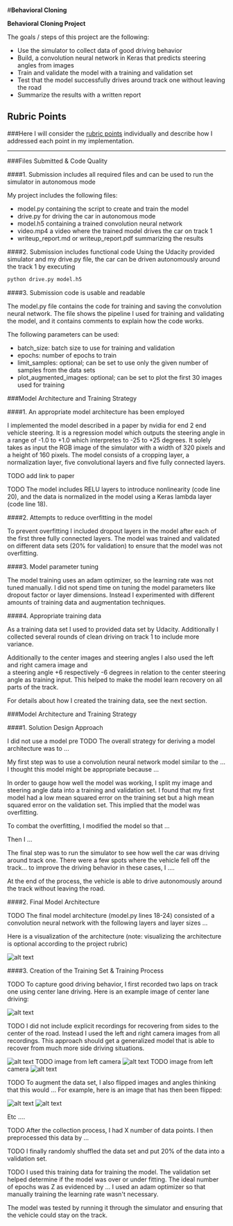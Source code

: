 #**Behavioral Cloning** 

**Behavioral Cloning Project**

The goals / steps of this project are the following:
* Use the simulator to collect data of good driving behavior
* Build, a convolution neural network in Keras that predicts steering angles from images
* Train and validate the model with a training and validation set
* Test that the model successfully drives around track one without leaving the road
* Summarize the results with a written report


[//]: # (Image References)

[image1]: ./examples/placeholder.png "Model Visualization"
[image2]: ./examples/placeholder.png "Grayscaling"
[image3]: ./examples/placeholder_small.png "Recovery Image"
[image4]: ./examples/placeholder_small.png "Recovery Image"
[image5]: ./examples/placeholder_small.png "Recovery Image"
[image6]: ./examples/placeholder_small.png "Normal Image"
[image7]: ./examples/placeholder_small.png "Flipped Image"

## Rubric Points
###Here I will consider the [rubric points](https://review.udacity.com/#!/rubrics/432/view) individually and describe how I addressed each point in my implementation.  

---
###Files Submitted & Code Quality

####1. Submission includes all required files and can be used to run the simulator in autonomous mode

My project includes the following files:
* model.py containing the script to create and train the model
* drive.py for driving the car in autonomous mode
* model.h5 containing a trained convolution neural network
* video.mp4 a video where the trained model drives the car on track 1
* writeup_report.md or writeup_report.pdf summarizing the results

####2. Submission includes functional code
Using the Udacity provided simulator and my drive.py file, the car can be driven autonomously around the track 1 
by executing 
```sh
python drive.py model.h5
```

####3. Submission code is usable and readable

The model.py file contains the code for training and saving the convolution neural network. 
The file shows the pipeline I used for training and validating the model, 
and it contains comments to explain how the code works.

The following parameters can be used:
* batch_size: batch size to use for training and validation
* epochs: number of epochs to train
* limit_samples: optional; can be set to use only the given number of samples from the data sets
* plot_augmented_images: optional; can be set to plot the first 30 images used for training

###Model Architecture and Training Strategy

####1. An appropriate model architecture has been employed

I implemented the model described in a paper by nvidia for end 2 end vehicle steering.
It is a regression model which outputs the steering angle in a range of -1.0 to +1.0 which interpretes to -25 to +25 
degrees. It solely takes as input the RGB image of the simulator with a width of 320 pixels and a height of 160 pixels.
The model consists of a cropping layer, a normalization layer, five convolutional layers and five fully connected layers.


TODO add link to paper

TODO
The model includes RELU layers to introduce nonlinearity (code line 20), and the data is normalized in the model using a Keras lambda layer (code line 18). 

####2. Attempts to reduce overfitting in the model

To prevent overfitting I included dropout layers in the model after each of the first three fully connected layers.
The model was trained and validated on different data sets (20% for validation) to ensure that the model was not overfitting. 

####3. Model parameter tuning

The model training uses an adam optimizer, so the learning rate was not tuned manually.
I did not spend time on tuning the model parameters like dropout factor or layer dimensions.
Instead I experimented with different amounts of training data and augmentation techniques.

####4. Appropriate training data

As a training data set I used to provided data set by Udacity.
Additionally I collected several rounds of clean driving on track 1 to include more variance.

Additionally to the center images and steering angles I also used the left and right camera image and  
a steering angle +6 respectively -6 degrees in relation to the center steering angle as training input.
This helped to make the model learn recovery on all parts of the track. 

For details about how I created the training data, see the next section. 

###Model Architecture and Training Strategy

####1. Solution Design Approach

I did not use a model pre
TODO
The overall strategy for deriving a model architecture was to ...

My first step was to use a convolution neural network model similar to the ... I thought this model might be appropriate because ...

In order to gauge how well the model was working, I split my image and steering angle data into a training and validation set. I found that my first model had a low mean squared error on the training set but a high mean squared error on the validation set. This implied that the model was overfitting. 

To combat the overfitting, I modified the model so that ...

Then I ... 

The final step was to run the simulator to see how well the car was driving around track one. There were a few spots where the vehicle fell off the track... to improve the driving behavior in these cases, I ....

At the end of the process, the vehicle is able to drive autonomously around the track without leaving the road.

####2. Final Model Architecture

TODO
The final model architecture (model.py lines 18-24) consisted of a convolution neural network with the following layers and layer sizes ...

Here is a visualization of the architecture (note: visualizing the architecture is optional according to the project rubric)

![alt text][image1]

####3. Creation of the Training Set & Training Process

TODO
To capture good driving behavior, I first recorded two laps on track one using center lane driving. Here is an example image of center lane driving:

![alt text][image2]

TODO
I did not include explicit recordings for recovering from sides to the center of the road. 
Instead I used the left and right camera images from all recordings. 
This approach should get a generalized model that is able to recover from much more side driving situations.

![alt text][image3] TODO image from left camera
![alt text][image4] TODO image from left camera
![alt text][image5]

TODO
To augment the data set, I also flipped images and angles thinking that this would ... For example, here is an image that has then been flipped:

![alt text][image6]
![alt text][image7]

Etc ....

TODO
After the collection process, I had X number of data points. I then preprocessed this data by ...

TODO
I finally randomly shuffled the data set and put 20% of the data into a validation set.



TODO
I used this training data for training the model. The validation set helped determine if the model was over or under fitting. The ideal number of epochs was Z as evidenced by ... I used an adam optimizer so that manually training the learning rate wasn't necessary.

The model was tested by running it through the simulator and ensuring that the vehicle could stay on the track.